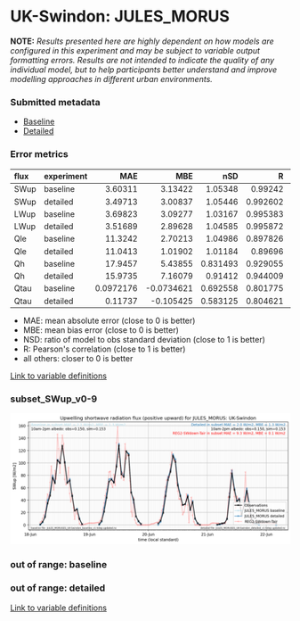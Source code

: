 # UK-Swindon: JULES_MORUS

**NOTE:** *Results presented here are highly dependent on how models are configured in this experiment and may be subject to variable output formatting errors. Results are not intended to indicate the quality of any individual model, but to help participants better understand and improve modelling approaches in different urban environments.*

### Submitted metadata

- [Baseline](JULES_MORUS_UK-Swindon_baseline_attrs.md)
- [Detailed](JULES_MORUS_UK-Swindon_detailed_attrs.md)

### Error metrics

| flux   | experiment   |        MAE |        MBE |      nSD |        R |         5th |      95th |      RMSE |    cRMSE |      AMBE |     1-nSD |        1-R |   nSkewness |   nKurtosis |   Overlap |
|:-------|:-------------|-----------:|-----------:|---------:|---------:|------------:|----------:|----------:|---------:|----------:|----------:|-----------:|------------:|------------:|----------:|
| SWup   | baseline     |  3.60311   |  3.13422   | 1.05348  | 0.99242  |  0.698842   |  4.40828  |  5.16712  | 0.137224 | 3.13422   | 0.0534802 | 0.00757977 |   0.14289   |  0.651556   | 0.0951081 |
| SWup   | detailed     |  3.49713   |  3.00837   | 1.05446  | 0.992602 |  0.714996   |  4.49276  |  5.0686   | 0.136264 | 3.00837   | 0.0544642 | 0.00739781 |   0.136072  |  0.623706   | 0.0943388 |
| LWup   | baseline     |  3.69823   |  3.09277   | 1.03167  | 0.995383 |  1.43064    |  5.82312  |  4.7116   | 0.102617 | 3.09277   | 0.0316662 | 0.0046175  |   0.0415654 |  0.947405   | 0.0553724 |
| LWup   | detailed     |  3.51689   |  2.89628   | 1.04585  | 0.995872 |  1.0097     |  6.83526  |  4.61203  | 0.103621 | 2.89628   | 0.0458531 | 0.00412805 |   0.0193075 |  0.461474   | 0.0472396 |
| Qle    | baseline     | 11.3242    |  2.70213   | 1.04986  | 0.897826 |  3.6276     | 12.5416   | 18.9896   | 0.465857 | 2.70213   | 0.0498616 | 0.102174   |   0.0851981 |  0.38478    | 0.139616  |
| Qle    | detailed     | 11.0413    |  1.01902   | 1.01184  | 0.89696  |  3.42574    |  7.03962  | 18.4588   | 0.456793 | 1.01902   | 0.0118447 | 0.10304    |   0.0800671 |  0.366956   | 0.142841  |
| Qh     | baseline     | 17.9457    |  5.43855   | 0.831493 | 0.929055 | 11.5261     | 21.9413   | 23.9868   | 0.382589 | 5.43855   | 0.168507  | 0.0709445  |   0.0451489 |  0.00461807 | 0.237841  |
| Qh     | detailed     | 15.9735    |  7.16079   | 0.91412  | 0.944009 | 10.7597     |  7.3086   | 21.4584   | 0.331269 | 7.16079   | 0.0858795 | 0.0559905  |   0.0130175 |  0.00466808 | 0.208444  |
| Qtau   | baseline     |  0.0972176 | -0.0734621 | 0.692558 | 0.801775 |  0.00298775 |  0.250524 |  0.173454 | 0.607524 | 0.0734621 | 0.307442  | 0.198225   |   0.294305  |  2.07503    | 0.135039  |
| Qtau   | detailed     |  0.11737   | -0.105425  | 0.583125 | 0.804621 |  0.00257263 |  0.335822 |  0.19489  | 0.633755 | 0.105425  | 0.416876  | 0.195379   |   0.288833  |  2.04598    | 0.199038  |

 - MAE: mean absolute error (close to 0 is better)
 - MBE: mean bias error (close to 0 is better)
 - NSD: ratio of model to obs standard deviation (close to 1 is better)
 - R: Pearson's correlation (close to 1 is better)
 - all others: closer to 0 is better

[Link to variable definitions](../modelattrs/variable_definitions.md)

### <a name="subset_swup_v0-9"></a>subset_SWup_v0-9
[![JULES_MORUS_UK-Swindon_subset_SWup_v0-9.png](JULES_MORUS_UK-Swindon_subset_SWup_v0-9.png)](JULES_MORUS_UK-Swindon_subset_SWup_v0-9.png)

### out of range: baseline


### out of range: detailed



[Link to variable definitions](../modelattrs/variable_definitions.md)

